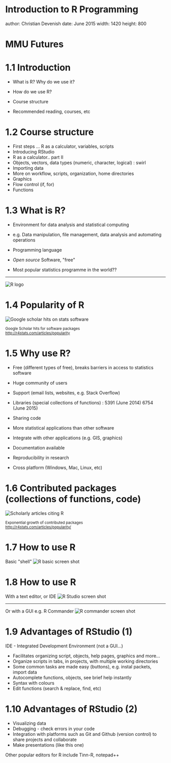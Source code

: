 Introduction to R Programming
=======================================================
author: Christian Devenish
date: June 2015
width: 1420
height: 800

# MMU Futures


1.1 Introduction
===================================

- What is R? Why do we use it?

- How do we use R?

- Course structure

- Recommended reading, courses, etc

1.2 Course structure
=================

- First steps ... R as a calculator, variables, scripts
- Introducing RStudio
- R as a calculator.. part II
- Objects, vectors, data types (numeric, character, logical) : swirl
- Importing data
- More on workflow, scripts, organization, home directories
- Graphics
- Flow control (if, for)
- Functions

1.3 What is R?
===========================
- Environment for data analysis and statistical computing
- e.g. Data manipulation, file management, data analysis and automating operations  

  
- Programming language

- *Open source* Software, "free"

- Most popular statistics programme in the world??
***
![R logo](images/Rlogo-3.png "R logo")

1.4 Popularity of R
============================

![Google scholar hits on stats software](images/fig_7a_scholarlyimpactbig61.png)

<small>Google Scholar hits for software packages  
http://r4stats.com/articles/popularity</small>


1.5 Why use R?
============================

- Free (different types of free), breaks barriers in access to statistics software
- Huge community of users
- Support (email lists, websites, e.g. Stack Overflow)
- Libraries (special collections of functions) : 5391 (June 2014) 6754 (June 2015)
- Sharing code
- More statistical applications than other software
- Integrate with other applications (e.g. GIS, graphics)
- Documentation available

- Reproducibility in research
- Cross platform (Windows, Mac, Linux, etc)

1.6 Contributed packages (collections of functions, code)
===========================

![Scholarly articles citing R](images/fig_10_cran1.png)

<small>Exponential growth of contributed packages  
http://r4stats.com/articles/popularity/</small>

1.7 How to use R
=======================

Basic "shell"
![R basic screen shot](images/rbasic.png)


1.8 How to use R
=================

With a text editor, or IDE
![R Studio screen shot](images/rstudio-windows.png)
***
Or with a GUI
e.g. R Commander
![R commander screen shot](images/rcommander075.png)

1.9 Advantages of RStudio (1)
========================================================

IDE - Integrated Development Environment (not a GUI...)

- Facilitates organizing script, objects, help pages, graphics and more...
- Organize scripts in tabs, in projects, with multiple working directories
- Some common tasks are made easy (buttons), e.g. instal packets, import data
- Autocomplete functions, objects, see brief help instantly
- Syntax with colours
- Edit functions (search & replace, find, etc)

1.10 Advantages of RStudio (2)
=============================

- Visualizing data
- Debugging - check errors in your code
- Integration with platforms such as Git and Github (version control) to share projects and collaborate
- Make presentations (like this one)

Other popular editors for R include Tinn-R, notepad++


